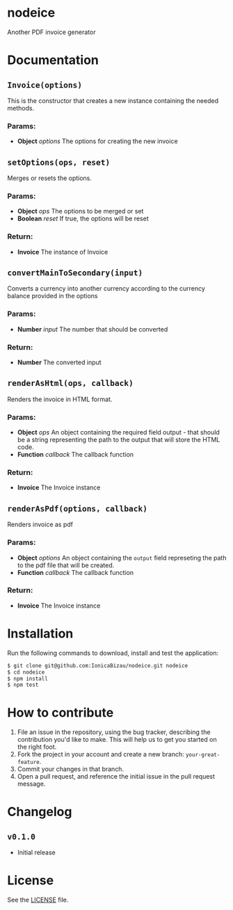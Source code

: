 # nodeice
Another PDF invoice generator

# Documentation
## `Invoice(options)`
This is the constructor that creates a new instance containing the needed
methods.

### Params:
* **Object** *options* The options for creating the new invoice

## `setOptions(ops, reset)`
Merges or resets the options.

### Params:
* **Object** *ops* The options to be merged or set
* **Boolean** *reset* If true, the options will be reset

### Return:
* **Invoice** The instance of Invoice

## `convertMainToSecondary(input)`
Converts a currency into another currency according to the currency
balance provided in the options

### Params:
* **Number** *input* The number that should be converted

### Return:
* **Number** The converted input

## `renderAsHtml(ops, callback)`
Renders the invoice in HTML format.

### Params:
* **Object** *ops* An object containing the required field output - that
should be a string representing the path to the output that will store
the HTML code.
* **Function** *callback* The callback function

### Return:
* **Invoice** The Invoice instance

## `renderAsPdf(options, callback)`
Renders invoice as pdf

### Params:
* **Object** *options* An object containing the `output` field
represeting the path to the pdf file that will be created.
* **Function** *callback* The callback function

### Return:
* **Invoice** The Invoice instance

# Installation
Run the following commands to download, install and test the application:

```sh
$ git clone git@github.com:IonicaBizau/nodeice.git nodeice
$ cd nodeice
$ npm install
$ npm test
```

# How to contribute

1. File an issue in the repository, using the bug tracker, describing the
   contribution you'd like to make. This will help us to get you started on the
   right foot.
2. Fork the project in your account and create a new branch:
   `your-great-feature`.
3. Commit your changes in that branch.
4. Open a pull request, and reference the initial issue in the pull request
   message.

# Changelog
## `v0.1.0`
 - Initial release

# License
See the [LICENSE](./LICENSE) file.
